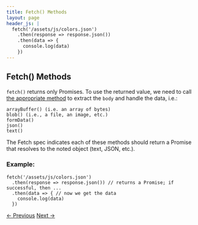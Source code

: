 ```yaml
---
title: Fetch() Methods
layout: page
header_js: |
  fetch('/assets/js/colors.json')
    .then(response => response.json())
    .then(data => {
      console.log(data)
    })
---
```


## Fetch() Methods

`fetch()` returns only Promises. To use the returned value, we need to call [the appropriate method](https://fetch.spec.whatwg.org/#body-mixin) to extract the `body` and handle the data, i.e.:

```
arrayBuffer() (i.e. an array of bytes)
blob() (i.e., a file, an image, etc.)
formData()
json()
text()
```

The Fetch spec indicates each of these methods should return a Promise that resolves to the noted object (text, JSON, etc.).

### Example:

```
fetch('/assets/js/colors.json')
  .then(response => response.json()) // returns a Promise; if successful, then ...
  .then(data => { // now we get the data
    console.log(data)
  })
```

[<- Previous](/response-metadata-and-types/ "Previous")
[Next ->](/chain-responses/ "Next")
